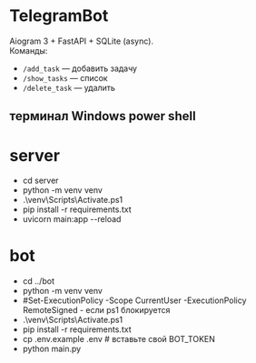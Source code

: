 # TelegramBot

Aiogram 3 + FastAPI + SQLite (async).  
Команды:  
- `/add_task` — добавить задачу  
- `/show_tasks` — список  
- `/delete_task` — удалить

## терминал Windows power shell

# server
- cd server
- python -m venv venv
- .\venv\Scripts\Activate.ps1 
- pip install -r requirements.txt
- uvicorn main:app --reload

# bot
- cd ../bot
- python -m venv venv
- #Set-ExecutionPolicy -Scope CurrentUser -ExecutionPolicy RemoteSigned - если ps1 блокируется
- .\venv\Scripts\Activate.ps1
- pip install -r requirements.txt
- cp .env.example .env          # вставьте свой BOT_TOKEN
- python main.py
